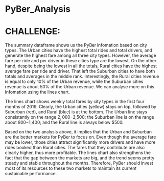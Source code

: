 # PyBer_Analysis
 
# CHALLENGE:

The summary dataframe shows us the PyBer infomation based on city types. The Urban cities have the highest total rides and total drivers, and generate the highest fare among all three city types. However, the average fare per ride and per driver in these cities type are the lowest. On the other hand, despite being the lowest in all the totals, Rural cities have the highest average fare per ride and driver. That left the Suburban cities to have both totals and averages in the middle rank. Interestingly, the Rural cities revenue is equal to only 10% of the Urban revenue, while the Suburban cities revenue is about 50% of the Urban revenue. We can analyse more on this infomation using the lines chart.

The lines chart shows weekly total fares by city types in the first four months of 2019. Clearly, the Urban cities (yellow) stays on top, followed by Suburban (red), and Rural (blue) is at the bottom. The Urban line stays consistantly on the range $2,000-$2,500; the Suburban line is on the range about $800-$1,400; and the Rural line is always below $500.

Based on the two analysis above, it implies that the Urban and Suburban are the better markets for PyBer to focus on. Even though the average fare may be lower, those cities attract significantly more drivers and have more rides booked than Rural cities. The fares that they contribute are also clearly higher, thus more profitable. The lines chart also strengthens the fact that the gap between the markets are big, and the trend seems pretty steady and stable throughout the months. Therefore, PyBer should invest most of its resources to these two markets to maintain its current sustainable performance.
